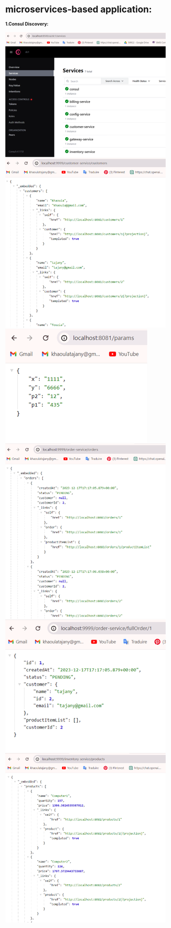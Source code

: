 <h1>microservices-based application:</h1>


<h4>1.Consul Discovery:</h4>  

<img src="img/consul.png">

<img src="img/customers.png">
<img src="img/params.png">
<img src="img/orders.png">
<img src="img/fullOrder.png">
<img src="img/inventory.png">








